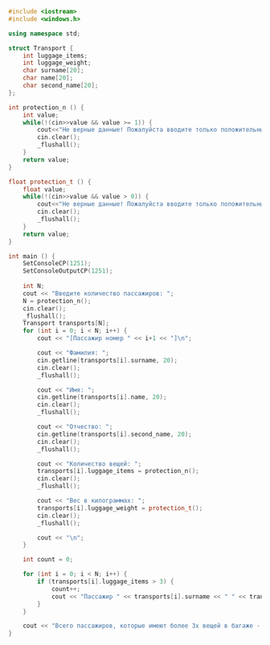 ﻿```c++
#include <iostream>
#include <windows.h>

using namespace std;

struct Transport {
	int luggage_items;
	int luggage_weight;
	char surname[20];
	char name[20];
	char second_name[20];
};

int protection_n () {
	int value;
	while(!(cin>>value && value >= 1)) {
		cout<<"Не верные данные! Пожалуйста вводите только положительные цифры больше 0! \n";
		cin.clear();
		_flushall();
	}
	return value;
}

float protection_t () {
	float value;
	while(!(cin>>value && value > 0)) {
		cout<<"Не верные данные! Пожалуйста вводите только положительные цифры больше 0! \n";
		cin.clear();
		_flushall();
	}
	return value;
}

int main () {
	SetConsoleCP(1251);
	SetConsoleOutputCP(1251);
	
	int N;
	cout << "Введите количество пассажиров: ";
	N = protection_n();
	cin.clear();
	_flushall();
	Transport transports[N];
	for (int i = 0; i < N; i++) {
		cout << "[Пассажир номер " << i+1 << "]\n";

		cout << "Фамилия: ";
		cin.getline(transports[i].surname, 20);
		cin.clear();
		_flushall();

		cout << "Имя: ";
		cin.getline(transports[i].name, 20);
		cin.clear();
		_flushall();

		cout << "Отчество: ";
		cin.getline(transports[i].second_name, 20);
		cin.clear();
		_flushall();

		cout << "Количество вещей: ";
		transports[i].luggage_items = protection_n();
		cin.clear();
		_flushall();

		cout << "Вес в килограммах: ";
		transports[i].luggage_weight = protection_t();
		cin.clear();
		_flushall();

		cout << "\n";
	}

	int count = 0;

	for (int i = 0; i < N; i++) {
		if (transports[i].luggage_items > 3) {
			count++;
			cout << "Пассажир " << transports[i].surname << " " << transports[i].name << " " << transports[i].second_name << " имеет более 3х вещей в багаже \n";
		}
	}

	cout << "Всего пассажиров, которые имеют более 3х вещей в багаже - " << count;
}

```

